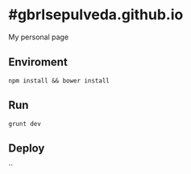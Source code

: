 #gbrlsepulveda.github.io
=======================

My personal page

## Enviroment
`npm install && bower install`

## Run

`grunt dev`

## Deploy

``
